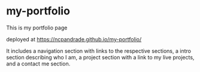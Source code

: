 # my-portfolio

This is my portfolio page

deployed at https://ncpandrade.github.io/my-portfolio/

It includes a navigation section with links to the respective sections, a intro section describing who I am, a project section with a link to my live projects, and a contact me section.

